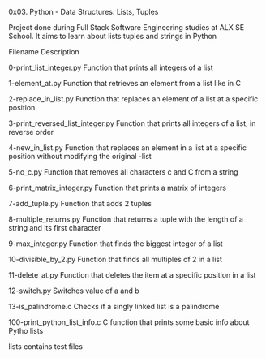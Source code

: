 0x03. Python - Data Structures: Lists, Tuples

Project done during Full Stack Software Engineering studies at ALX SE School. It aims to learn about lists tuples and strings in Python

Filename	                                                     Description

0-print_list_integer.py	                         Function that prints all integers of a list

1-element_at.py		                         Function that retrieves an element from a list like in C

2-replace_in_list.py	                         Function that replaces an element of a list at a specific position

3-print_reversed_list_integer.py                 Function that prints all integers of a list, in reverse order

4-new_in_list.py		                 Function that replaces an element in a list at a specific position without modifying the original                                                     -list

5-no_c.py			                 Function that removes all characters c and C from a string

6-print_matrix_integer.py	                 Function that prints a matrix of integers

7-add_tuple.py			                 Function that adds 2 tuples

8-multiple_returns.py		                 Function that returns a tuple with the length of a string and its first character

9-max_integer.py		                 Function that finds the biggest integer of a list

10-divisible_by_2.py		                 Function that finds all multiples of 2 in a list

11-delete_at.py			                 Function that deletes the item at a specific position in a list

12-switch.py			                 Switches value of a and b

13-is_palindrome.c		                 Checks if a singly linked list is a palindrome

100-print_python_list_info.c	                 C function that prints some basic info about Pytho lists

lists                         			 contains test files